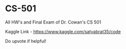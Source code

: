 # CS-501
All HW's and Final Exam of Dr. Cowan's CS 501 

Kaggle Link - https://www.kaggle.com/satyabrat35/code

Do upvote if helpful!
